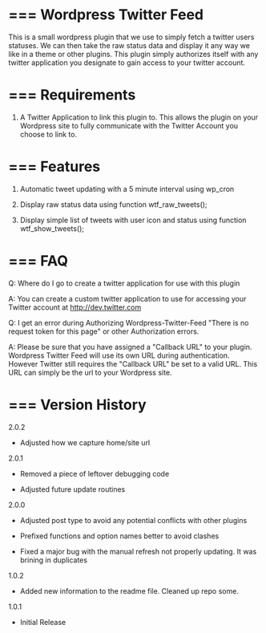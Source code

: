 ===
Wordpress Twitter Feed
===

This is a small wordpress plugin that we use to simply fetch a twitter users statuses. We can then take the raw status data and display it any way we like in a theme or other plugins. This plugin simply authorizes itself with any twitter application you designate to gain access to your twitter account.

===
Requirements
===
1. A Twitter Application to link this plugin to. This allows the plugin on your Wordpress site to fully communicate with the Twitter Account you choose to link to.

===
Features
===
1. Automatic tweet updating with a 5 minute interval using wp_cron

2. Display raw status data using function wtf_raw_tweets();

3. Display simple list of tweets with user icon and status using function wtf_show_tweets();

===
FAQ
===

Q: Where do I go to create a twitter application for use with this plugin

A: You can create a custom twitter application to use for accessing your Twitter account at http://dev.twitter.com


Q: I get an error during Authorizing Wordpress-Twitter-Feed "There is no request token for this page" or other Authorization errors.

A: Please be sure that you have assigned a "Callback URL" to your plugin. Wordpress Twitter Feed will use its own URL during authentication. However Twitter still requires the "Callback URL" be set to a valid URL. This URL can simply be the url to your Wordpress site.

===
Version History
===

2.0.2

* Adjusted how we capture home/site url

2.0.1

* Removed a piece of leftover debugging code

* Adjusted future update routines

2.0.0

* Adjusted post type to avoid any potential conflicts with other plugins

* Prefixed functions and option names better to avoid clashes

* Fixed a major bug with the manual refresh not properly updating. It was brining in duplicates

1.0.2

* Added new information to the readme file. Cleaned up repo some.

1.0.1

* Initial Release

